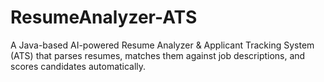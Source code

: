 # ResumeAnalyzer-ATS
A Java-based AI-powered Resume Analyzer &amp; Applicant Tracking System (ATS) that parses resumes, matches them against job descriptions, and scores candidates automatically.
